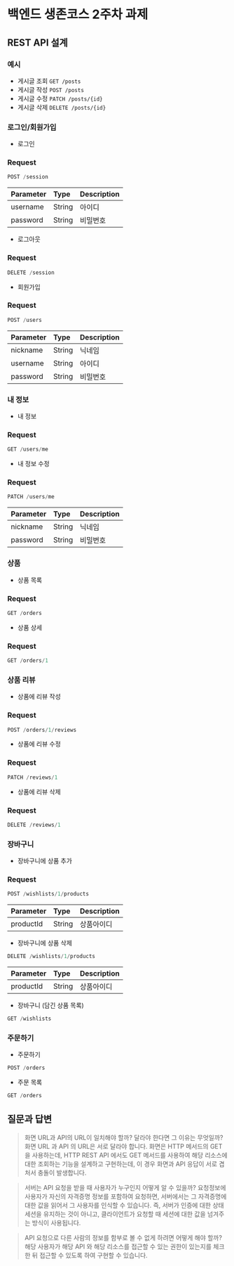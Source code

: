 # 백엔드 생존코스 2주차 과제

## REST API 설계

### 예시

- 게시글 조회 `GET /posts`
- 게시글 작성 `POST /posts`
- 게시글 수정 `PATCH /posts/{id}`
- 게시글 삭제 `DELETE /posts/{id}`

### 로그인/회원가입

- 로그인
### Request
```javascript
POST /session
```
| Parameter | Type    | Description |
| :---------|:--------|:------------|
| username | String  | 아이디         |
| password | String  | 비밀번호        |

- 로그아웃
### Request
```javascript
DELETE /session
```

- 회원가입
### Request
```javascript
POST /users
```
| Parameter | Type    | Description |
|:----------|:--------|:------------|
| nickname  | String  | 닉네임         |
| username  | String  | 아이디         |
| password  | String  | 비밀번호        |

### 내 정보
- 내 정보 
### Request
```javascript
GET /users/me
```

- 내 정보 수정 
### Request
```javascript
PATCH /users/me
```
| Parameter | Type    | Description |
|:----------|:--------|:------------|
| nickname      | String  | 닉네임         |
| password  | String  | 비밀번호        |


### 상품

- 상품 목록
### Request
```javascript
GET /orders
```

- 상품 상세
### Request
```javascript
GET /orders/1
```

### 상품 리뷰

- 상품에 리뷰 작성
### Request
```javascript
POST /orders/1/reviews
```

- 상품에 리뷰 수정
### Request
```javascript
PATCH /reviews/1
```

- 상품에 리뷰 삭제
### Request
```javascript
DELETE /reviews/1
```

### 장바구니
- 장바구니에 상품 추가
### Request
```javascript
POST /wishlists/1/products
```
| Parameter | Type    | Description |
|:----------|:--------|:------------|
| productId | String  | 상품아이디       |


- 장바구니에 상품 삭제
```javascript
DELETE /wishlists/1/products
```
| Parameter | Type    | Description |
|:----------|:--------|:------------|
| productId | String  | 상품아이디       |


- 장바구니 (담긴 상품 목록)
```javascript
GET /wishlists
```


### 주문하기
- 주문하기
```javascript
POST /orders
```

- 주문 목록
```javascript
GET /orders
```

## 질문과 답변

> 화면 URL과 API의 URL이 일치해야 할까? 달라야 한다면 그 이유는 무엇일까?
화면 URL 과 API 의 URL은 서로 달라야 합니다. 화면은 HTTP 메서드의 GET 을 사용하는데, HTTP REST API 에서도 GET 메서드를 사용하여 해당 리소스에 대한 조회하는 기능을 설계하고 구현하는데, 이 경우 화면과 API 응답이 서로 겹처서 충돌이 발생합니다. 

> 서버는 API 요청을 받을 때 사용자가 누구인지 어떻게 알 수 있을까?
요청정보에 사용자가 자신의 자격증명 정보를 포함하여 요청하면, 서버에서는 그 자격증명에 대한 값을 읽어서 그 사용자를 인식할 수 있습니다. 즉, 서버가 인증에 대한 상태 세션을 유지하는 것이 아니고, 클라이언트가 요청할 때 세션에 대한 값을 넘겨주는 방식이 사용됩니다.

> API 요청으로 다른 사람의 정보를 함부로 볼 수 없게 하려면 어떻게 해야 할까?
해당 사용자가 해당 API 와 해당 리소스를 접근할 수 있는 권한이 있는지를 체크한 뒤 접근할 수 있도록 하여 구현할 수 있습니다.
> 